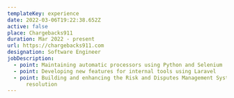 ```yaml
---
templateKey: experience
date: 2022-03-06T19:22:38.652Z
active: false
place: Chargebacks911
duration: Mar 2022 - present
url: https://chargebacks911.com
designation: Software Engineer
jobDescription:
  - point: Maintaining automatic processors using Python and Selenium
  - point: Developing new features for internal tools using Laravel
  - point: Building and enhancing the Risk and Disputes Management System, bug
      resolution
---
```

